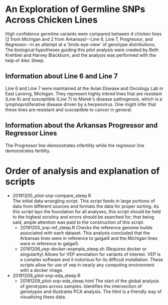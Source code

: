 # An Exploration of Germline SNPs Across Chicken Lines

High confidence germline variants were compared between 4 chicken lines (2 from Michigan and 2 from Arkansas)--Line 6, Line 7, Progressor, and Regressor--in an attempt at a 'birds-eye-view' of genotype distributions. The biological hypotheses guiding this pilot analysis were created by Beth Krehbiel and Harvey Blackburn, and the analysis was performed with the help of Alec Steep.  

## Information about Line 6 and Line 7
Line 6 and Line 7 were maintained at the Avian Disease and Oncology Lab in East Lansing, Michigan. They represent highly inbred lines that are resistant (Line 6) and susceptible (Line 7) to Marek's disease pathogensis, which is a lymphoproliferative disease driven by a herpesvirus. One might infer that these lines are resistant and susceptible to cancer in general. 

## Information about the Arkansas Progressor and Regressor Lines
The Progressor line demonstrates infertility while the regressor line demonstrates fertility.

# Order of analysis and explanation of scripts
* 20191205_pilot-snp-compare_steep.R  
    The initial data wrangling script. This script feeds in large portions of data from different sources and formats the data for proper sorting. As this script lays the foundation for all analyses, this script should be held to the highest scrutiny and errors should be searched for; that being said, ample attention was paid to the construction of this script.
    * 20191205_snp-ref_steep.R
        Checks the reference genome builds associated with each dataset. This analysis concluded that the Arkansas lines were in reference to galgal4 and the Michigan lines were in reference to galgal5.
    * 20191206_vep-docker-example_steep.sh (Requires docker or singularity)
        Allows for VEP annotation for variants of interest. VEP is a complex software and it notorious for its difficult installation. These scripts allow for use of vep in nearly any computing environment with a docker image.
* 20191209_pilot-snp-eda_steep.R
    * 20191209_pilot-snp-eda_steep.html
        The start of the global analysis of genotypes across samples. Identifies the intersection of genotypes and illustrates PCA analysis. The html is a friendly way of visualizing thess data.